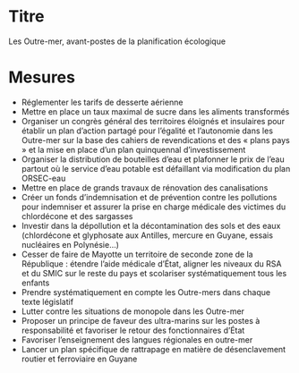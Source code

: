 # Titre

Les Outre-mer, avant-postes de la planification écologique

# Mesures

* Réglementer les tarifs de desserte aérienne
* Mettre en place un taux maximal de sucre dans les aliments transformés
* Organiser un congrès général des territoires éloignés et insulaires pour établir un plan d’action partagé pour l’égalité et l’autonomie dans les Outre-mer sur la base des cahiers de revendications et des « plans pays » et la mise en place d’un plan quinquennal d’investissement
* Organiser la distribution de bouteilles d’eau et plafonner le prix de l’eau partout où le service d’eau potable est défaillant via modification du plan ORSEC-eau
* Mettre en place de grands travaux de rénovation des canalisations
* Créer un fonds d’indemnisation et de prévention contre les pollutions pour indemniser et assurer la prise en charge médicale des victimes du chlordécone et des sargasses
* Investir dans la dépollution et la décontamination des sols et des eaux (chlordécone et glyphosate aux Antilles, mercure en Guyane, essais nucléaires en Polynésie…)
* Cesser de faire de Mayotte un territoire de seconde zone de la République : étendre l’aide médicale d’État, aligner les niveaux du RSA et du SMIC sur le reste du pays et scolariser systématiquement tous les enfants
* Prendre systématiquement en compte les Outre-mers dans chaque texte législatif
* Lutter contre les situations de monopole dans les Outre-mer
* Proposer un principe de faveur des ultra-marins sur les postes à responsabilité et favoriser le retour des fonctionnaires d’État
* Favoriser l’enseignement des langues régionales en outre-mer
* Lancer un plan spécifique de rattrapage en matière de désenclavement routier et ferroviaire en Guyane